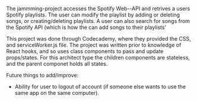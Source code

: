 The jammming-project accesses the Spotify Web--API and retrives a users Spotify playlists. The user can modify the playlist by adding or deleting songs, or creating/deleting playlists. A user can also search for songs from the Spotify API (which is how the can add songs to their playlists'

This project was done through Codecademy, where they provided the CSS, and serviceWorker.js file. The project was written prior to knowledge of React hooks, and so uses class components to pass and update props/states. For this architect type the children components are stateless, and the parent componet holds all states. 



Future things to add/improve:
  - Ability for user to logout of account (if someone else wants to use the same app on the same computer).
